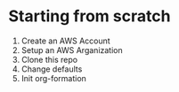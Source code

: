 # Starting from scratch

1. Create an AWS Account
2. Setup an AWS Arganization
2. Clone this repo
3. Change defaults
4. Init org-formation
